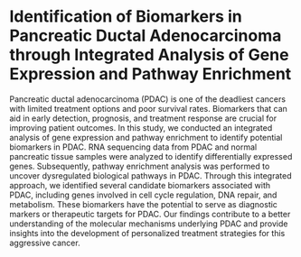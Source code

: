 # Identification of Biomarkers in Pancreatic Ductal Adenocarcinoma through Integrated Analysis of Gene Expression and Pathway Enrichment

Pancreatic ductal adenocarcinoma (PDAC) is one of the deadliest cancers with limited treatment options and poor survival rates. Biomarkers that can aid in early detection, prognosis, and treatment response are crucial for improving patient outcomes. In this study, we conducted an integrated analysis of gene expression and pathway enrichment to identify potential biomarkers in PDAC. RNA sequencing data from PDAC and normal pancreatic tissue samples were analyzed to identify differentially expressed genes. Subsequently, pathway enrichment analysis was performed to uncover dysregulated biological pathways in PDAC. Through this integrated approach, we identified several candidate biomarkers associated with PDAC, including genes involved in cell cycle regulation, DNA repair, and metabolism. These biomarkers have the potential to serve as diagnostic markers or therapeutic targets for PDAC. Our findings contribute to a better understanding of the molecular mechanisms underlying PDAC and provide insights into the development of personalized treatment strategies for this aggressive cancer.
